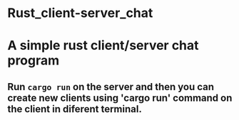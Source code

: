 # Rust_client-server_chat

# A simple rust client/server chat program 

## Run `cargo run` on the server and then you can create new clients using 'cargo run' command on the client in diferent terminal. 


